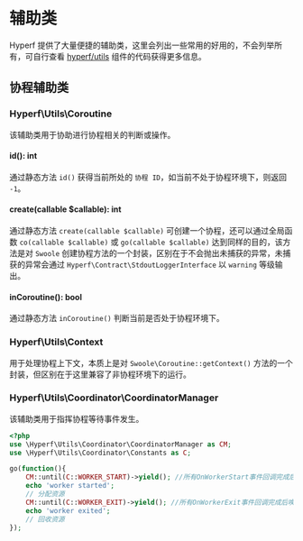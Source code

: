 # 辅助类

Hyperf 提供了大量便捷的辅助类，这里会列出一些常用的好用的，不会列举所有，可自行查看 [hyperf/utils](https://github.com/hyperf/utils) 组件的代码获得更多信息。

## 协程辅助类

### Hyperf\Utils\Coroutine

该辅助类用于协助进行协程相关的判断或操作。

#### id(): int

通过静态方法 `id()` 获得当前所处的 `协程 ID`，如当前不处于协程环境下，则返回 `-1`。 

#### create(callable $callable): int

通过静态方法 `create(callable $callable)` 可创建一个协程，还可以通过全局函数 `co(callable $callable)` 或 `go(callable $callable)` 达到同样的目的，该方法是对 `Swoole` 创建协程方法的一个封装，区别在于不会抛出未捕获的异常，未捕获的异常会通过 `Hyperf\Contract\StdoutLoggerInterface` 以 `warning` 等级输出。

#### inCoroutine(): bool

通过静态方法 `inCoroutine()` 判断当前是否处于协程环境下。

### Hyperf\Utils\Context

用于处理协程上下文，本质上是对 `Swoole\Coroutine::getContext()` 方法的一个封装，但区别在于这里兼容了非协程环境下的运行。

### Hyperf\Utils\Coordinator\CoordinatorManager

该辅助类用于指挥协程等待事件发生。

```php
<?php
use \Hyperf\Utils\Coordinator\CoordinatorManager as CM;
use \Hyperf\Utils\Coordinator\Constants as C;

go(function(){
    CM::until(C::WORKER_START)->yield(); //所有OnWorkerStart事件回调完成后唤醒。
    echo 'worker started';
    // 分配资源
    CM::until(C::WORKER_EXIT)->yield(); //所有OnWorkerExit事件回调完成后唤醒。
    echo 'worker exited';
    // 回收资源
});
```
